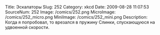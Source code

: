 Title: Эскалаторы 
Slug: 252 
Category: xkcd 
Date: 2009-08-28 11:07:53 
SourceNum: 252 
Image: /comics/252.png 
MicroImage: /comics/252_micro.png 
MiniImage: /comics/252_mini.png 
Description: Когда я попробовал, то врезался в пружину Cлинки, спускающуюся на удвоенной скорости. 

